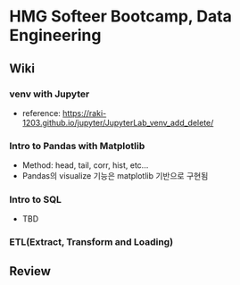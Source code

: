 # HMG Softeer Bootcamp, Data Engineering
## Wiki
### venv with Jupyter
- reference: https://raki-1203.github.io/jupyter/JupyterLab_venv_add_delete/

### Intro to Pandas with Matplotlib
- Method: head, tail, corr, hist, etc...
- Pandas의 visualize 기능은 matplotlib 기반으로 구현됨 

### Intro to SQL
- TBD
  
### ETL(Extract, Transform and Loading)

## Review
